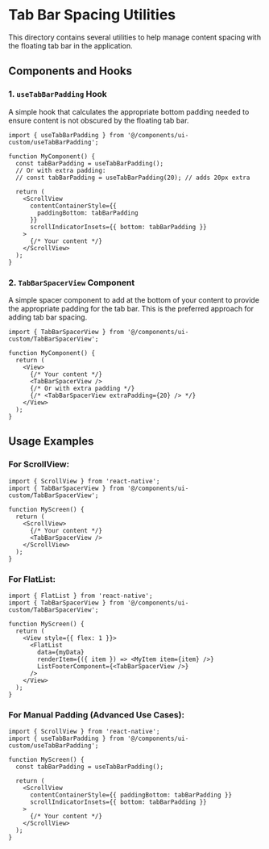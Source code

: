 # Tab Bar Spacing Utilities

This directory contains several utilities to help manage content spacing with the floating tab bar in the application.

## Components and Hooks

### 1. `useTabBarPadding` Hook

A simple hook that calculates the appropriate bottom padding needed to ensure content is not obscured by the floating tab bar.

```tsx
import { useTabBarPadding } from '@/components/ui-custom/useTabBarPadding';

function MyComponent() {
  const tabBarPadding = useTabBarPadding();
  // Or with extra padding:
  // const tabBarPadding = useTabBarPadding(20); // adds 20px extra

  return (
    <ScrollView
      contentContainerStyle={{ 
        paddingBottom: tabBarPadding 
      }}
      scrollIndicatorInsets={{ bottom: tabBarPadding }}
    >
      {/* Your content */}
    </ScrollView>
  );
}
```

### 2. `TabBarSpacerView` Component

A simple spacer component to add at the bottom of your content to provide the appropriate padding for the tab bar. This is the preferred approach for adding tab bar spacing.

```tsx
import { TabBarSpacerView } from '@/components/ui-custom/TabBarSpacerView';

function MyComponent() {
  return (
    <View>
      {/* Your content */}
      <TabBarSpacerView />
      {/* Or with extra padding */}
      {/* <TabBarSpacerView extraPadding={20} /> */}
    </View>
  );
}
```

## Usage Examples

### For ScrollView:

```tsx
import { ScrollView } from 'react-native';
import { TabBarSpacerView } from '@/components/ui-custom/TabBarSpacerView';

function MyScreen() {
  return (
    <ScrollView>
      {/* Your content */}
      <TabBarSpacerView />
    </ScrollView>
  );
}
```

### For FlatList:

```tsx
import { FlatList } from 'react-native';
import { TabBarSpacerView } from '@/components/ui-custom/TabBarSpacerView';

function MyScreen() {
  return (
    <View style={{ flex: 1 }}>
      <FlatList
        data={myData}
        renderItem={({ item }) => <MyItem item={item} />}
        ListFooterComponent={<TabBarSpacerView />}
      />
    </View>
  );
}
```

### For Manual Padding (Advanced Use Cases):

```tsx
import { ScrollView } from 'react-native';
import { useTabBarPadding } from '@/components/ui-custom/useTabBarPadding';

function MyScreen() {
  const tabBarPadding = useTabBarPadding();
  
  return (
    <ScrollView
      contentContainerStyle={{ paddingBottom: tabBarPadding }}
      scrollIndicatorInsets={{ bottom: tabBarPadding }}
    >
      {/* Your content */}
    </ScrollView>
  );
}
``` 